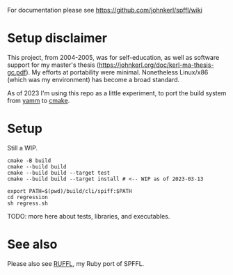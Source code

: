 For documentation please see https://github.com/johnkerl/spffl/wiki

# Setup disclaimer

This project, from 2004-2005, was for self-education, as well as software support for my master's
thesis (https://johnkerl.org/doc/kerl-ma-thesis-gc.pdf).  My efforts at portability were minimal.
Nonetheless Linux/x86 (which was my environment) has become a broad standard.

As of 2023 I'm using this repo as a little experiment, to port the build system
from [yamm](https://github.com/johnkerl/scripts/blob/main/fundam/yamm) to [cmake](https://cmake.org).

# Setup

Still a WIP.

```
cmake -B build
cmake --build build
cmake --build build --target test
cmake --build build --target install # <-- WIP as of 2023-03-13

export PATH=$(pwd)/build/cli/spiff:$PATH
cd regression
sh regress.sh
```

TODO: more here about tests, libraries, and executables.

# See also

Please also see [RUFFL](https://github.com/johnkerl/ruffl), my Ruby port of SPFFL.
